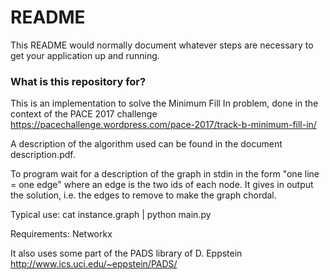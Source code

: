 # README #

This README would normally document whatever steps are necessary to get your application up and running.

### What is this repository for? ###

This is an implementation to solve the Minimum Fill In problem, done in the context of the PACE 2017 challenge
https://pacechallenge.wordpress.com/pace-2017/track-b-minimum-fill-in/

A description of the algorithm used can be found in the document description.pdf.

To program wait for a description of the graph in stdin in the form "one line = one edge" where an edge is the two ids of each node.
It gives in output the solution, i.e. the edges to remove to make the graph chordal.

Typical use: cat instance.graph | python main.py

Requirements:
Networkx

It also uses some part of the PADS library of D. Eppstein http://www.ics.uci.edu/~eppstein/PADS/
